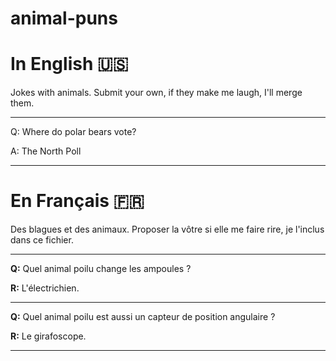 # animal-puns

# In English 🇺🇸
Jokes with animals. Submit your own, if they make me laugh, I'll merge them.

---

Q: Where do polar bears vote?

A: The North Poll

---

# En Français 🇫🇷
Des blagues et des animaux. Proposer la vôtre si elle me faire rire, je l'inclus dans ce fichier.

---

**Q:** Quel animal poilu change les ampoules ?

**R:** L'électrichien.

---

**Q:** Quel animal poilu est aussi un capteur de position angulaire ?

**R:** Le girafoscope.

---
